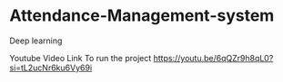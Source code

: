 # Attendance-Management-system
Deep learning

Youtube Video Link To run the project
     https://youtu.be/6qQZr9h8qL0?si=tL2ucNr6ku6Vy69i
